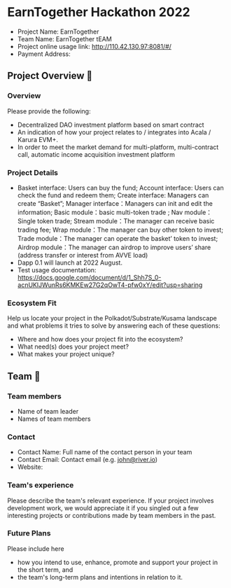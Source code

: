 # EarnTogether Hackathon 2022

- Project Name: EarnTogether
- Team Name: EarnTogether tEAM
- Project online usage link: http://110.42.130.97:8081/#/
- Payment Address: 

## Project Overview 📄

### Overview

Please provide the following:

- Decentralized DAO investment platform based on smart contract
- An indication of how your project relates to / integrates into Acala / Karura EVM+.
- In order to meet the market demand for multi-platform, multi-contract call, automatic income acquisition investment platform

### Project Details

- Basket interface: Users can buy the fund; Account interface:  Users can check the fund and redeem them; Create interface:  Managers can create “Basket”; Manager interface：Managers can init  and edit the information; Basic module：basic multi-token trade ; Nav module：Single token trade; Stream module：The manager can receive basic trading fee; Wrap module：The manager can buy other token to invest; Trade module：The manager can operate the basket’ token to invest; Airdrop module：The manager can airdrop to improve users’ share (address  transfer or interest from AVVE load)
- Dapp 0.1 will launch at 2022 August.
-  Test usage documentation: https://docs.google.com/document/d/1_Shh7S_0-acnUKlJWunRs6KMKEw27G2qOwT4-pfw0xY/edit?usp=sharing

### Ecosystem Fit

Help us locate your project in the Polkadot/Substrate/Kusama landscape and what problems it tries to solve by answering each of these questions:

- Where and how does your project fit into the ecosystem?
- What need(s) does your project meet?
- What makes your project unique?


## Team 👥

### Team members

- Name of team leader
- Names of team members

### Contact

- Contact Name: Full name of the contact person in your team
- Contact Email: Contact email (e.g. john@river.io)
- Website:

### Team's experience

Please describe the team's relevant experience. If your project involves development work, we would appreciate it if you singled out a few interesting projects or contributions made by team members in the past. 

### Future Plans

Please include here

- how you intend to use, enhance, promote and support your project in the short term, and
- the team's long-term plans and intentions in relation to it.
